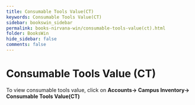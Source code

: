 ```yaml
---
title: Consumable Tools Value(CT)
keywords: Consumable Tools Value(CT)
sidebar: bookswin_sidebar
permalink: books-nirvana-win/consumable-tools-value(ct).html
folder: BooksWin
hide_sidebar: false
comments: false
---
```


# Consumable Tools Value (CT)

To view consumable tools value, click on **Accounts-> Campus Inventory-> Consumable Tools Value(CT)**
